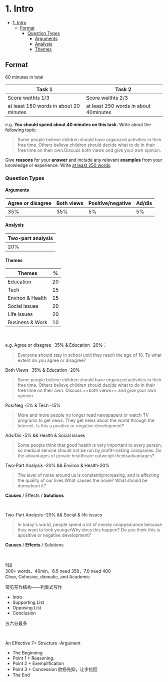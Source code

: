 # 1. Intro

- [1. Intro](#1-intro)
  - [Format](#format)
    - [Question Types](#question-types)
      - [Arguments](#arguments)
      - [Analysis](#analysis)
      - [Themes](#themes)


## Format
60 minutes in total

| Task 1                                 | Task 2                                |
| -------------------------------------- | ------------------------------------- |
| Score weithts 1/3                      | Score weithts 2/3                     |
| at least 150 words in about 20 minutes | at least 250 words in about 40minutes |

e.g.
**You should spend about 40 minutes on this task.**
Write about the following topic:
>Some people believe children should have organized activities in their free time. Others believe children should decide what to do in their free time on their own.Discuss both views and give your own opinion.

Give **reasons** for your **answer** and include any relevant **examples** from your knowledge or experience.
Write <u>at least 250 words</u>.

### Question Types
#### Arguments

| Agree or disagree | Both views | Positive/negative | Ad/dis |
| ----------------- | ---------- | ----------------- | ------ |
| 35%               | 35%        | 5%                | 5%     |
#### Analysis

| Two-part analysis |
| ----------------- |
| 20%               |
#### Themes

| Themes           | %   |
| ---------------- | --- |
| Education        | 20  |
| Tech             | 15  |
| Environ & Health | 15  |
| Social issues    | 20  |
| Life issues      | 20  |
| Business & Work  | 10  |

<br />

e.g.
Agree or disagree -35% & Education -20%：
>Everyone should stay in school until they reach the age of 18.
>To what extent do you agree or disagree?

Both Views -35% & Education -20%
>Some people believe children should have organized activities in their free time. Others believe children should decide what to do in their free time on their own.
>Discuss ==both views== and give your own opinion.

Pos/Neg -5% & Tech -15%
>More and more people no longer read newspapers or watch TV programs to get news. They get news about the world through the Internet.
>Is this a positive or negative development?

Adv/Dis -5% && Health & Social issues
>Some people think that good health is very important to every person, so medical service should not be run by profit-making companies.
>Do the advantages of private healthcare outweigh thedisadvantages?


Two-Part Analysis -20% && Environ & Health-20%
>The level of noise around us is constantlyincreasing, and is affecting the quality of our lives.What causes the noise? What should be doneabout it?

**Causes** / Effects / **Solutions**

<br />

Two-Part Analysis -20% && Social & life issues
>In today's world, people spend a lot of money onappearance because they want to look youngerWhy does this happen? Do you think this is apositive or negative development?

**Causes** / **Effects** / Solutions

<br />

5段  
300+ words，40min，6.5 need 350，7.0 need 400  
Clear, Cohesive, diomatic, and Academic

常见写作结构——列表式写作
- Intro
- Supporting List
- Opposing List
- Conclusion

五六分最多

<br />

An Effective 7+ Structure -Argument
- The Beginning
- Point 1 + Reasoning.
- Point 2 + Exemplification
- Point 3 + Concession 欲扬先抑，让步拉回
- The End
